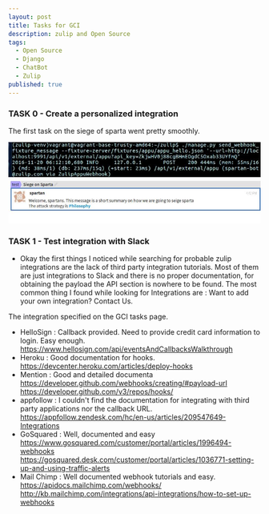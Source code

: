 ```yaml
---
layout: post
title: Tasks for GCI
description: zulip and Open Source
tags:
  - Open Source
  - Django
  - ChatBot
  - Zulip
published: true
---
```

### TASK 0  - Create a personalized integration 
The first task on the siege of sparta went pretty smoothly.

<img src="images/webhook1.jpg">
<img src="images/webhook2.jpg">

### TASK 1 - Test integration with Slack
* Okay the first things I noticed while searching for probable zulip integrations are the lack of third party integration tutorials. Most of them are just integrations to Slack and there is no proper documentation, for obtaining the payload the API section is nowhere to be found. The most common thing I found while looking for Integrations are : Want to add your own integration? Contact Us.

The integration specified on the GCI tasks page.
* HelloSign : Callback provided. Need to provide credit card information to login. Easy enough. https://www.hellosign.com/api/eventsAndCallbacksWalkthrough
* Heroku : Good documentation for hooks. https://devcenter.heroku.com/articles/deploy-hooks
* Mention : Good and detailed documenta https://developer.github.com/webhooks/creating/#payload-url https://developer.github.com/v3/repos/hooks/
* appfollow : I couldn't find the documentation for integrating with third party applications nor the callback URL.
https://appfollow.zendesk.com/hc/en-us/articles/209547649-Integrations
* GoSquared : Well, documented and easy
              https://www.gosquared.com/customer/portal/articles/1996494-webhooks
              https://gosquared.desk.com/customer/portal/articles/1036771-setting-up-and-using-traffic-alerts
* Mail Chimp : Well documented webhook tutorials and easy. https://apidocs.mailchimp.com/webhooks/
                http://kb.mailchimp.com/integrations/api-integrations/how-to-set-up-webhooks
